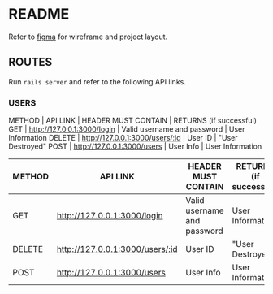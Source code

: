 # README
Refer to [figma](https://www.figma.com/file/UJoPd2S76LspVaKZzIb5zU/Bacon-With-Friends?node-id=0%3A1) for wireframe and project layout.

## ROUTES
Run `rails server` and refer to the following API links.

### USERS
METHOD  |        API LINK                   |   HEADER MUST CONTAIN         |   RETURNS (if successful)
GET     |   http://127.0.0.1:3000/login     |   Valid username and password |   User Information
DELETE  |   http://127.0.0.1:3000/users/:id |   User ID                     |   "User Destroyed"
POST    |   http://127.0.0.1:3000/users     |   User Info                   |   User Information

| METHOD | API LINK | HEADER MUST CONTAIN | RETURNS (if successful) |
| ------- | --------------------- | -------------------- | ---------------|
| GET | http://127.0.0.1:3000/login |   Valid username and password | User Information |
| DELETE | http://127.0.0.1:3000/users/:id | User ID | "User Destroyed" |
| POST | http://127.0.0.1:3000/users | User Info | User Information |
